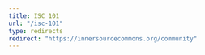 ```yaml
---
title: ISC 101
url: "/isc-101"
type: redirects
redirect: "https://innersourcecommons.org/community"
---
```


